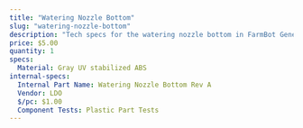 ```yaml
---
title: "Watering Nozzle Bottom"
slug: "watering-nozzle-bottom"
description: "Tech specs for the watering nozzle bottom in FarmBot Genesis. Visit [our shop](http://shop.farm.bot) to purchase parts."
price: $5.00
quantity: 1
specs:
  Material: Gray UV stabilized ABS
internal-specs:
  Internal Part Name: Watering Nozzle Bottom Rev A
  Vendor: LDO
  $/pc: $1.00
  Component Tests: Plastic Part Tests
---
```

